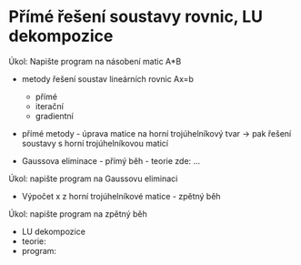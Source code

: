 # Přímé řešení soustavy rovnic, LU dekompozice

Úkol: Napište program na násobení matic A*B

* metody řešení soustav lineárních rovnic Ax=b
  * přímé
  * iterační
  * gradientní

* přímé metody - úprava matice na horní trojúhelníkový tvar -> pak řešení soustavy s horní trojúhelníkovou maticí

* Gaussova eliminace - přímý běh - teorie zde: ...

Úkol: napište program na Gaussovu eliminaci

* Výpočet x z horní trojúhelníkové matice - zpětný běh

Úkol: napište program na zpětný běh

* LU dekompozice
 * teorie:
 * program:
